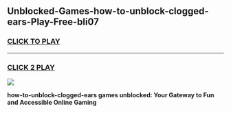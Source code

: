 
## Unblocked-Games-how-to-unblock-clogged-ears-Play-Free-bli07
<h3>
<a href="https://premium76.site?title=how-to-unblock-clogged-ears&ref=10A">CLICK TO PLAY</a></h3>
<hr>

<h3>
<a href="https://premium76.site?title=how-to-unblock-clogged-ears&ref=10A">CLICK 2 PLAY</a>
  
</h3>

<a href="https://premium76.site?title=how-to-unblock-clogged-ears&ref=10A"><img src="https://clearcache.store/games.png"></a>


**how-to-unblock-clogged-ears games unblocked: Your Gateway to Fun and Accessible Online Gaming**
